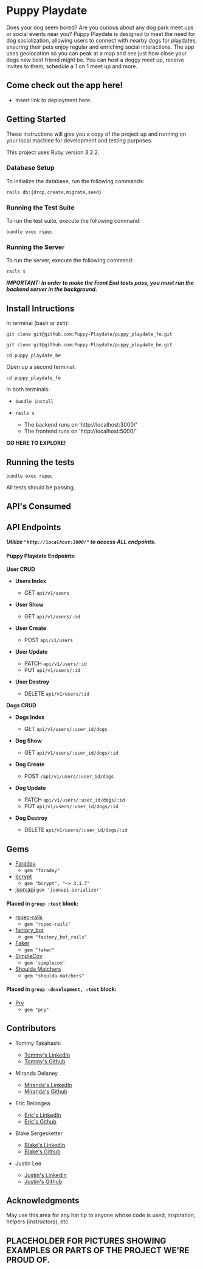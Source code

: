 # Puppy Playdate 

Does your dog seem bored? Are you curious about any dog park meet ups or social events near you? Puppy Playdate is designed to meet the need for dog socialization, allowing users to connect with nearby dogs for playdates, ensuring their pets enjoy regular and enriching social interactions. The app uses geolocation so you can peak at a map and see just how close your dogs new best friend might be. You can host a doggy meet up, receive invites to them, schedule a 1 on 1 meet up and more.

## Come check out the app here!

* Insert link to deployment here.


## Getting Started

These instructions will give you a copy of the project up and running on your local machine for development and testing purposes. 

This project uses Ruby version 3.2.2.

### Database Setup

To initialize the database, run the following commands:

`rails db:{drop,create,migrate,seed}`

### Running the Test Suite

To run the test suite, execute the following command:

`bundle exec rspec`

### Running the Server

To run the server, execute the following command:

`rails s`

***IMPORTANT: In order to make the Front End tests pass, you must run the backend server in the background.***

## Install Intructions

In terminal (bash or zsh):

```git clone git@github.com:Puppy-Playdate/puppy_playdate_fe.git```

```git clone git@github.com:Puppy-Playdate/puppy_playdate_be.git```

```cd puppy_playdate_be``` 

Open up a second terminal:

```cd puppy_playdate_fe```

In both terminals: 

- ```bundle install```  
- ```rails s```  

  - The backend runs on 'http://localhost:3000/'
  - The frontend runs on 'http://localhost:5000/'

**GO HERE TO EXPLORE!**


## Running the tests

```bundle exec rspec```  

All tests should be passing.

## API's Consumed

## API Endpoints

***Utilize `"http://localhost:3000/"` to access ALL endpoints.*** 

#### Puppy Playdate Endpoints:

**User CRUD**

- **Users Index**
    
    - GET `api/v1/users`

- **User Show**
    
    - GET `api/v1/users/:id`

- **User Create**
    
    - POST `api/v1/users`

- **User Update**
    
    - PATCH `api/v1/users/:id`
    - PUT `api/v1/users/:id`

- **User Destroy**
    
    - DELETE `api/v1/users/:id`

**Dogs CRUD**

- **Dogs Index**
    
    - GET `api/v1/users/:user_id/dogs`

- **Dog Show**
    
    - GET `api/v1/users/:user_id/dogs/:id`

- **Dog Create**
    
    - POST `/api/v1/users/:user_id/dogs`

- **Dog Update**
    
    - PATCH `api/v1/users/:user_id/dogs/:id`
    - PUT `api/v1/users/:user_id/dogs/:id`

- **Dog Destroy**
    
    - DELETE `api/v1/users/:user_id/dogs/:id`

## Gems 

- [Faraday](https://lostisland.github.io/faraday/#/)
  - `gem "faraday"`
- [bcrypt](https://github.com/dcodeIO/bcrypt.js/blob/master/README.md)
    - `gem "bcrypt", "~> 3.1.7"`
- [json:api](https://jsonapi.org/)
    `gem 'jsonapi-serializer'`

#### Placed in `group :test` block:

- [rspec-rails](https://github.com/rspec/rspec-rails)
    - `gem "rspec-rails"`
- [factory_bot](https://github.com/thoughtbot/factory_bot)
    - `gem "factory_bot_rails"`
- [Faker](https://github.com/faker-ruby/faker)
    - `gem "faker"`
- [SimpleCov](https://github.com/simplecov-ruby/simplecov)
    - `gem 'simplecov'`
- [Shoulda Matchers](https://github.com/thoughtbot/shoulda-matchers)
    - `gem "shoulda-matchers"`

#### Placed in `group :development, :test` block:

- [Pry](https://github.com/pry/pry)
    - `gem "pry"`

## Contributors

* Tommy Takahashi 
    * [Tommy's LinkedIn](https://www.linkedin.com/in/tommy-takahashi/)
    * [Tommy's Github](https://github.com/ttakahashi1591)

* Miranda Delaney 
    * [Miranda's LinkedIn](https://www.linkedin.com/in/mld52/)
    * [Miranda's Github](https://github.com/delaneymiranda1)

* Eric Belongea 
    * [Eric's LinkedIn](https://www.linkedin.com/in/eric-belongea/)
    * [Eric's Github](https://github.com/EricBelongea)

* Blake Sergesketter
    * [Blake's LinkedIn](https://www.linkedin.com/in/b-sergesketter/)
    * [Blake's Github](https://github.com/bserge13)

* Justin Lee
    * [Justin's LinkedIn](https://www.linkedin.com/in/justin-lee-438035294/)
    * [Justin's Github](https://github.com/JustinSteel)


## Acknowledgments
May use this area for any hat tip to anyone whose code is used, inspiration, helpers (instructors), etc.

## PLACEHOLDER FOR PICTURES SHOWING EXAMPLES OR PARTS OF THE PROJECT WE'RE PROUD OF.